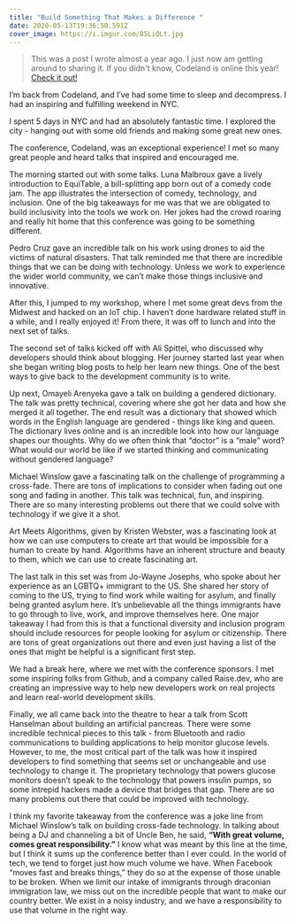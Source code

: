 ```yaml
---
title: "Build Something That Makes a Difference "
date: 2020-05-13T19:36:50.591Z
cover_image: https://i.imgur.com/85LiQLt.jpg
---
```

> This was a post I wrote almost a year ago. I just now am getting around to sharing it.
> If you didn't know, Codeland is online this year! [Check it out!](https://codelandconf.com/)

I’m back from Codeland, and I’ve had some time to sleep and decompress. I had an inspiring and fulfilling weekend in NYC.

I spent 5 days in NYC and had an absolutely fantastic time. I explored the city - hanging out with some old friends and making some great new ones.

The conference, Codeland, was an exceptional experience! I met so many great people and heard talks that inspired and encouraged me.

The morning started out with some talks. Luna Malbroux gave a lively introduction to EquiTable, a bill-splitting app born out of a comedy code jam. The app illustrates the intersection of comedy, technology, and inclusion. One of the big takeaways for me was that we are obligated to build inclusivity into the tools we work on. Her jokes had the crowd roaring and really hit home that this conference was going to be something different.

Pedro Cruz gave an incredible talk on his work using drones to aid the victims of natural disasters. That talk reminded me that there are incredible things that we can be doing with technology. Unless we work to experience the wider world community, we can’t make those things inclusive and innovative.

After this, I jumped to my workshop, where I met some great devs from the Midwest and hacked on an IoT chip. I haven’t done hardware related stuff in a while, and I really enjoyed it! From there, it was off to lunch and into the next set of talks.

The second set of talks kicked off with Ali Spittel, who discussed why developers should think about blogging. Her journey started last year when she began writing blog posts to help her learn new things. One of the best ways to give back to the development community is to write.

Up next, Omayeli Arenyeka gave a talk on building a gendered dictionary. The talk was pretty technical, covering where she got her data and how she merged it all together. The end result was a dictionary that showed which words in the English language are gendered - things like king and queen. The dictionary lives online and is an incredible look into how our language shapes our thoughts. Why do we often think that “doctor” is a “male” word? What would our world be like if we started thinking and communicating without gendered language?

Michael Winslow gave a fascinating talk on the challenge of programming a cross-fade. There are tons of implications to consider when fading out one song and fading in another. This talk was technical, fun, and inspiring. There are so many interesting problems out there that we could solve with technology if we give it a shot.

Art Meets Algorithms, given by Kristen Webster, was a fascinating look at how we can use computers to create art that would be impossible for a human to create by hand. Algorithms have an inherent structure and beauty to them, which we can use to create fascinating art.

The last talk in this set was from Jo-Wayne Josephs, who spoke about her experience as an LGBTQ+ immigrant to the US. She shared her story of coming to the US, trying to find work while waiting for asylum, and finally being granted asylum here. It’s unbelievable all the things immigrants have to go through to live, work, and improve themselves here. One major takeaway I had from this is that a functional diversity and inclusion program should include resources for people looking for asylum or citizenship. There are tons of great organizations out there and even just having a list of the ones that might be helpful is a significant first step.

We had a break here, where we met with the conference sponsors. I met some inspiring folks from Github, and a company called Raise.dev, who are creating an impressive way to help new developers work on real projects and learn real-world development skills.

Finally, we all came back into the theatre to hear a talk from Scott Hanselman about building an artificial pancreas. There were some incredible technical pieces to this talk - from Bluetooth and radio communications to building applications to help monitor glucose levels. However, to me, the most critical part of the talk was how it inspired developers to find something that seems set or unchangeable and use technology to change it. The proprietary technology that powers glucose monitors doesn’t speak to the technology that powers insulin pumps, so some intrepid hackers made a device that bridges that gap. There are so many problems out there that could be improved with technology.

I think my favorite takeaway from the conference was a joke line from Michael Winslow’s talk on building cross-fade technology. In talking about being a DJ and channeling a bit of Uncle Ben, he said, **“With great volume, comes great responsibility.”** 
I know what was meant by this line at the time, but I think it sums up the conference better than I ever could. In the world of tech, we tend to forget just how much volume we have. When Facebook “moves fast and breaks things,” they do so at the expense of those unable to be broken. When we limit our intake of immigrants through draconian immigration law, we miss out on the incredible people that want to make our country better. We exist in a noisy industry, and we have a responsibility to use that volume in the right way.